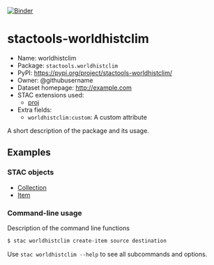 [![Binder](https://mybinder.org/badge_logo.svg)](https://mybinder.org/v2/gh/stactools-packages/worldhistclim/main?filepath=docs/installation_and_basic_usage.ipynb)

# stactools-worldhistclim

- Name: worldhistclim
- Package: `stactools.worldhistclim`
- PyPI: https://pypi.org/project/stactools-worldhistclim/
- Owner: @githubusername
- Dataset homepage: http://example.com
- STAC extensions used:
  - [proj](https://github.com/stac-extensions/projection/)
- Extra fields:
  - `worldhistclim:custom`: A custom attribute

A short description of the package and its usage.

## Examples

### STAC objects

- [Collection](examples/collection.json)
- [Item](examples/item/item.json)

### Command-line usage

Description of the command line functions

```bash
$ stac worldhistclim create-item source destination
```

Use `stac worldhistclim --help` to see all subcommands and options.

